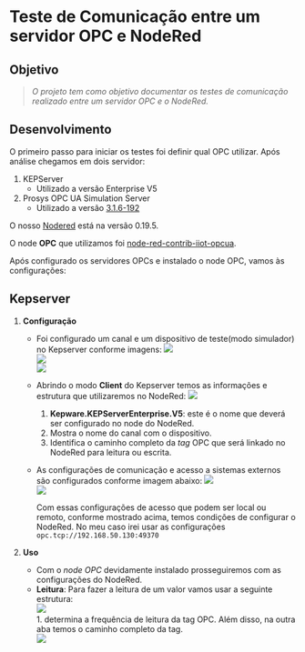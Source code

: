 # Teste de Comunicação entre um servidor OPC e NodeRed


## Objetivo

> *O projeto tem como objetivo documentar os testes de comunicação realizado entre um servidor OPC e o NodeRed.*

## Desenvolvimento

O primeiro passo para iniciar os testes foi definir qual OPC utilizar. Após análise chegamos em dois servidor:

1. KEPServer
	+ Utilizado a versão Enterprise V5
2. Prosys OPC UA Simulation Server
	+ Utilizado a versão [3.1.6-192](https://downloads.prosysopc.com/opc-ua-simulation-server-downloads.php)
	
O nosso [Nodered](https://nodered.org/) está na versão 0.19.5.

O node **OPC** que utilizamos foi [node-red-contrib-iiot-opcua](https://flows.nodered.org/node/node-red-contrib-iiot-opcua).

Após configurado os servidores OPCs e instalado o node OPC, vamos às configurações:

## Kepserver

1. **Configuração**
	+ Foi configurado um canal e um dispositivo de teste(modo simulador) no Kepserver conforme imagens:
		<img src="https://github.com/dedynobre/comunicacao-opc-com-node-red/blob/master/images/nodered-opc-03.jpg"/></br>
		<img src="https://github.com/dedynobre/comunicacao-opc-com-node-red/blob/master/images/nodered-opc-04.jpg"/></br>
		<img src="https://github.com/dedynobre/comunicacao-opc-com-node-red/blob/master/images/nodered-opc-05.jpg"/></br>
	+ Abrindo o modo **Client** do Kepserver temos as informações e estrutura que utilizaremos no NodeRed:
		<img src="https://github.com/dedynobre/comunicacao-opc-com-node-red/blob/master/images/nodered-opc-06.jpg"/></br>
		1. **Kepware.KEPServerEnterprise.V5**: este é o nome que deverá ser configurado no node do NodeRed.
		2. Mostra o nome do canal com o dispositivo.
		3. Identifica o caminho completo da *tag* OPC que será linkado no NodeRed para leitura ou escrita.
	+ As configurações de comunicação e acesso a sistemas externos são configurados conforme imagem abaixo:
		<img src="https://github.com/dedynobre/comunicacao-opc-com-node-red/blob/master/images/nodered-opc-10.jpg"/></br>
		<img src="https://github.com/dedynobre/comunicacao-opc-com-node-red/blob/master/images/nodered-opc-11.jpg"/></br>
		
		Com essas configurações de acesso que podem ser local ou remoto, conforme mostrado acima, temos condições de configurar o NodeRed.
		No meu caso irei usar as configurações 	```opc.tcp://192.168.50.130:49370```
		
2. **Uso**  
	+ Com o *node OPC* devidamente instalado prosseguiremos com as configurações do NodeRed.  
	+ **Leitura**:
		Para fazer a leitura de um valor vamos usar a seguinte estrutura:  
			<img src="https://github.com/dedynobre/comunicacao-opc-com-node-red/blob/master/images/nodered-opc-12.jpg"/></br>
			1. determina a frequência de leitura da tag OPC. Além disso, na outra aba temos o caminho completo da tag.  
				<img src="https://github.com/dedynobre/comunicacao-opc-com-node-red/blob/master/images/nodered-opc-15.jpg"/></br>
					